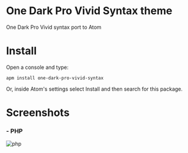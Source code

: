 # One Dark Pro Vivid Syntax theme

One Dark Pro Vivid syntax port to Atom

# Install

Open a console and type:

```shell
apm install one-dark-pro-vivid-syntax
```

Or, inside Atom's settings select Install and then search for this package.

# Screenshots

### - PHP
![php](https://user-images.githubusercontent.com/15709414/30395402-a0a9a378-988b-11e7-9779-60cc587d304d.jpg)




